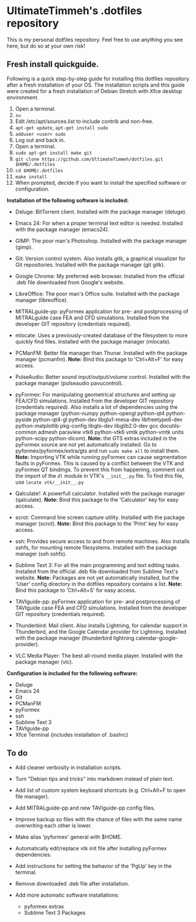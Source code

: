 # UltimateTimmeh's .dotfiles repository

This is my personal dotfiles repository. Feel free to use anything you see
here, but do so at your own risk!

## Fresh install quickguide.

Following is a quick step-by-step guide for installing this dotfiles
repository after a fresh installation of your OS. The installation scripts and
this guide were created for a fresh installation of Debian Stretch with Xfce
desktop environment.

1. Open a terminal.
1. `su`
1. Edit /etc/apt/sources.list to include contrib and non-free.
1. `apt-get update`, `apt-get install sudo`
1. `adduser <user> sudo`
1. Log out and back in.
1. Open a terminal.
1. `sudo apt-get install make git`
1. `git clone https://github.com/UltimateTimmeh/dotfiles.git $HOME/.dotfiles`
1. `cd $HOME/.dotfiles`
1. `make install`
1. When prompted, decide if you want to install the specified software or
   configuration.

**Installation of the following software is included:**

- Deluge: BitTorrent client. Installed with the package manager (deluge).

- Emacs 24: For when a proper terminal text editor is needed. Installed with
  the package manager (emacs24).

- GIMP: The poor man's Photoshop. Installed with the package manager (gimp).

- Git: Version control system. Also installs gitk, a graphical visualizer for
  Git repositories. Installed with the package manager (git gitk).

- Google Chrome: My preferred web browser. Installed from the official .deb
  file downloaded from Google's website.

- LibreOffice: The poor man's Office suite. Installed with the package
  manager (libreoffice).

- MITRALguide-pp: pyFormex application for pre- and postprocessing of
  MITRALguide case FEA and CFD simulations. Installed from the developer GIT
  repository (credentials required).

- mlocate: Uses a previously-created database of the filesystem to more quickly
  find files. Installed with the package manager (mlocate).

- PCManFM: Better file manager than Thunar. Installed with the package manager
  (pcmanfm). **Note:** Bind this package to 'Ctrl+Alt+F' for easy access.

- PulseAudio: Better sound input/output/volume control. Installed with the
  package manager (pulseaudio pavucontrol).

- pyFormex: For manipulating geometrical structures and setting up FEA/CFD
  simulations. Installed from the developer GIT repository (credentials
  required). Also installs a lot of dependencies using the package manager
  (python-numpy python-opengl python-qt4 python-pyside python-qt4-gl python-dev
  libglu1-mesa-dev libfreetype6-dev python-matplotlib pkg-config libgts-dev
  libglib2.0-dev gcc docutils-common admesh paraview vtk6 python-vtk6 vmtk
  python-vmtk units python-scipy python-dicom). **Note:** the GTS extras
  included in the pyFormex source are not yet automatically installed. Go to
  pyformex/pyformex/extra/gts and run `sudo make all` to install them.
  **Note:** Importing VTK while running pyFormex can cause segmentation faults
  in pyFormex. This is caused by a conflict between the VTK and pyFormex QT
  bindings. To prevent this from happening, comment out the import of the `dl`
  module in VTK's `__init__.py` file. To find this file, use
  `locate vtk/__init__.py`

- Qalculate!: A powerfull calculator. Installed with the package manager
  (qalculate). **Note:** Bind this package to the 'Calculator' key for easy
  access.

- scrot: Command line screen capture utility. Installed with the package
  manager (scrot). **Note:** Bind this package to the 'Print' key for easy
  access.

- ssh: Provides secure access to and from remote machines. Also installs sshfs,
  for mounting remote filesystems. Installed with the package manager (ssh
  sshfs).

- Sublime Text 3: For all the main programming and text editing tasks.
  Installed from the official .deb file downloaded from Sublime Text's website.
  **Note:** Packages are not yet automatically installed, but the 'User' config
  directory in the dotfiles repository contains a list. **Note:** Bind this
  package to 'Ctrl+Alt+S' for easy access.

- TAVIguide-pp: pyFormex application for pre- and postprocessing of TAVIguide
  case FEA and CFD simulations. Installed from the developer GIT repository
  (credentials required).

- Thunderbird: Mail client. Also installs Lightning, for calendar support in
  Thunderbird, and the Google Calendar provider for Lightning. Installed with
  the package manager (thunderbird lightning calendar-google-provider).

- VLC Media Player: The best all-round media player. Installed with the package
  manager (vlc).

**Configuration is included for the following software:**

- Deluge
- Emacs 24
- Git
- PCManFM
- pyFormex
- ssh
- Sublime Text 3
- TAVIguide-pp
- Xfce Terminal (includes installation of .bashrc)

## To do

- Add cleaner verbosity in installation scripts.
- Turn "Debian tips and tricks" into markdown instead of plain text.
- Add list of custom system keyboard shortcuts (e.g. Ctrl+Alt+F to open file manager).
- Add MITRALguide-pp and new TAVIguide-pp config files.
- Improve backup so files with the chance of files with the same name
  overwriting each other is lower.
- Make alias 'pyformex' general with $HOME.
- Automatically edit/replace vtk init file after installing pyFormex
  dependencies.
- Add instructions for setting the behavior of the 'PgUp' key in the terminal.
- Remove downloaded .deb file after installation.
- Add more automatic software installations:

  - pyformex extras
  - Sublime Text 3 Packages
